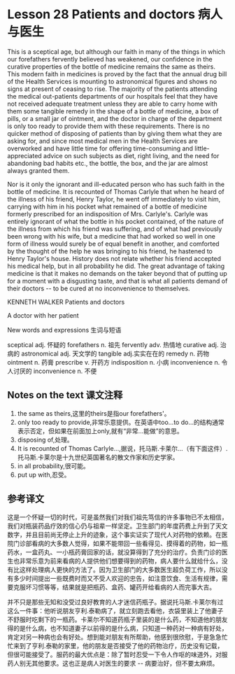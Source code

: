# Lesson 28 Patients and doctors 病人与医生
This is a sceptical age, but although our faith in many of the things in which our forefathers fervently believed has weakened, our confidence in the curative properties of the bottle of medicine remains the same as theirs. This modern faith in medicines is proved by the fact that the annual drug bill of the Health Services is mounting to astronomical figures and shows no signs at present of ceasing to rise. The majority of the patients attending the medical out-patients departments of our hospitals feel that they have not received adequate treatment unless they are able to carry home with them some tangible remedy in the shape of a bottle of medicine, a box of pills, or a small jar of ointment, and the doctor in charge of the department is only too ready to provide them with these requirements. There is no quicker method of disposing of patients than by giving them what they are asking for, and since most medical men in the Health Services are overworked and have little time for offering time-consuming and little-appreciated advice on such subjects as diet, right living, and the need for abandoning bad habits etc., the bottle, the box, and the jar are almost always granted them.

Nor is it only the ignorant and ill-educated person who has such faith in the bottle of medicine. It is recounted of Thomas Carlyle that when he heard of the illness of his friend, Henry Taylor, he went off immediately to visit him, carrying with him in his pocket what remained of a bottle of medicine formerly prescribed for an indisposition of Mrs. Carlyle's. Carlyle was entirely ignorant of what the bottle in his pocket contained, of the nature of the illness from which his friend was suffering, and of what had previously been wrong with his wife, but a medicine that had worked so well in one form of illness would surely be of equal benefit in another, and comforted by the thought of the help he was bringing to his friend, he hastened to Henry Taylor's house. History does not relate whether his friend accepted his medical help, but in all probability he did. The great advantage of taking medicine is that it makes no demands on the taker beyond that of putting up for a moment with a disgusting taste, and that is what all patients demand of their doctors -- to be cured at no inconvenience to themselves.

KENNETH WALKER Patients and doctors
	
	
A doctor with her patient

New words and expressions 生词与短语

sceptical adj. 怀疑的
forefathers n. 祖先
fervently adv. 热情地
curative adj. 治病的
astronomical adj. 天文学的
tangible adj.实实在在的
remedy n. 药物
ointment n. 药膏
prescribe v. 开药方
indisposition n. 小病
inconvenience n. 令人讨厌的
inconvenience n. 不便

## Notes on the text 课文注释

1. the same as theirs,这里的theirs是指our forefathers'。
2. only too ready to provide,非常乐意提供。在英语中too...to do...的结构通常表示否定，但如果在前面加上only,就有“非常...能做”的意思。
3. disposing of,处理。
4. It is recounted of Thomas Carlyle...,据说，托马斯.卡莱尔...（有下面这件）.托马斯.卡莱尔是十九世纪英国著名的散文作家和历史学家。
5. in all probability,很可能。
6. put up with,忍受。

## 参考译文

这是一个怀疑一切的时代，可是虽然我们对我们祖先笃信的许多事物已不太相信，我们对瓶装药品疗效的信心仍与祖辈一样坚定。卫生部门的年度药费上升到了天文数字，并且目前尚无停止上升的迹象，这个事实证实了现代人对药物的依赖。在医院门诊部看病的大多数人觉得，如果不能带回一些看得见、摸得着的药物，如一瓶药水，一盒药丸、一小瓶药膏回家的话，就没算得到了充分的治疗。负责门诊的医生也非常乐意为前来看病的人提供他们想要得到的药物，病人要什么就给什么，没有比这样处理病人更快的方法了。因为卫生部门的大多数医生超负荷工作，所以没有多少时间提出一些既费时而又不受人欢迎的忠告，如注意饮食、生活有规律，需要克服坏习惯等等，结果就是把瓶药、盒药、罐药开给看病的人而完事大吉。

并不只是那些无知和没受过良好教育的人才迷信药瓶子。据说托马斯.卡莱尔有过这么一件事：他听说朋友亨利.泰勒病了，就立刻跑去看他，衣袋里装上了他妻子不舒服时吃剩下的一瓶药。卡莱尔不知道药瓶子里装的是什么药，不知道他的朋友得的是什么病，也不知道妻子以前得的是什么病，只知道一种药对一种病有好处，肯定对另一种病也会有好处。想到能对朋友有所帮助，他感到很欣慰，于是急急忙忙来到了亨利.泰勒的家里，他的朋友是否接受了他的药物治疗，历史没有记载，但很可能接受了。服药的最大优点是：除了暂时忍受一下令人作呕的味道外，对服药人别无其他要求。这也正是病人对医生的要求 -- 病要治好，但不要太麻烦。

